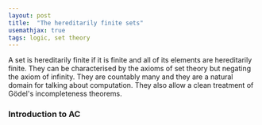 ```yaml
---
layout: post
title:  "The hereditarily finite sets"
usemathjax: true 
tags: logic, set theory
---
```


A set is hereditarily finite if it is finite and all of its elements are hereditarily finite. They can be characterised by the axioms of set theory but negating the axiom of infinity. They are countably many and they are a natural domain for talking about computation. They also allow a clean treatment of Gödel's incompleteness theorems.

### Introduction to AC

